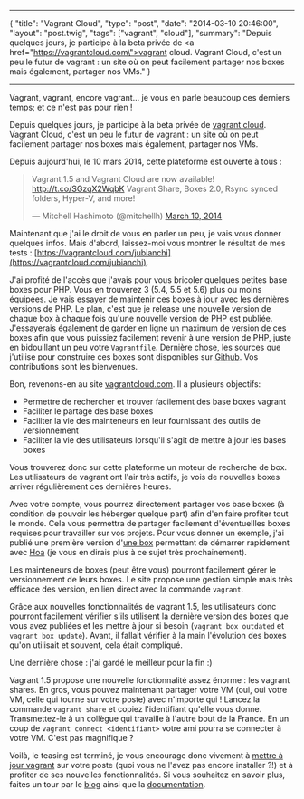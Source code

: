 ***
{
    "title": "Vagrant Cloud",
    "type": "post",
    "date": "2014-03-10 20:46:00",
    "layout": "post.twig",
    "tags": ["vagrant", "cloud"],
    "summary": "Depuis quelques jours, je participe à la beta privée de <a href=\"https://vagrantcloud.com\">vagrant cloud</a>. Vagrant Cloud, c'est un peu le futur de vagrant : un site où on peut facilement partager nos boxes mais également, partager nos VMs."
}
***

Vagrant, vagrant, encore vagrant... je vous en parle beaucoup ces derniers temps; et ce n'est pas pour rien !

Depuis quelques jours, je participe à la beta privée de [vagrant cloud](https://vagrantcloud.com). Vagrant Cloud, c'est un peu le futur de
vagrant : un site où on peut facilement partager nos boxes mais également, partager nos VMs.

Depuis aujourd'hui, le 10 mars 2014, cette plateforme est ouverte à tous :

<blockquote class="twitter-tweet" lang="en"><p>Vagrant 1.5 and Vagrant Cloud are now available! <a href="http://t.co/SGzqX2WqbK">http://t.co/SGzqX2WqbK</a> Vagrant Share, Boxes 2.0, Rsync synced folders, Hyper-V, and more!</p>&mdash; Mitchell Hashimoto (@mitchellh) <a href="https://twitter.com/mitchellh/statuses/443069185858760705">March 10, 2014</a></blockquote>
<script async src="//platform.twitter.com/widgets.js" charset="utf-8"></script>

Maintenant que j'ai le droit de vous en parler un peu, je vais vous donner quelques infos. Mais d'abord, laissez-moi vous montrer le résultat de
mes tests : [https://vagrantcloud.com/jubianchi](https://vagrantcloud.com/jubianchi).

J'ai profité de l'accès que j'avais pour vous bricoler quelques petites base boxes pour PHP. Vous en trouverez 3 (5.4, 5.5 et 5.6)
plus ou moins équipées. Je vais essayer de maintenir ces boxes à jour avec les dernières versions de PHP. Le plan, c'est que je
release une nouvelle version de chaque box à chaque fois qu'une nouvelle version de PHP est publiée. J'essayerais également de
garder en ligne un maximum de version de ces boxes afin que vous puissiez facilement revenir à une version de PHP, juste en
bidouillant un peu votre `Vagrantfile`. Dernière chose, les sources que j'utilise pour construire ces boxes sont disponibles sur
[Github](https://github.com/jubianchi/vagrant-boxes). Vos contributions sont les bienvenues.

Bon, revenons-en au site [vagrantcloud.com](https://vagrantcloud.com). Il a plusieurs objectifs:

* Permettre de rechercher et trouver facilement des base boxes vagrant
* Faciliter le partage des base boxes
* Faciliter la vie des mainteneurs en leur fournissant des outils de versionnement
* Faciliter la vie des utilisateurs lorsqu'il s'agit de mettre à jour les bases boxes

Vous trouverez donc sur cette plateforme un moteur de recherche de box. Les utilisateurs de vagrant ont l'air très actifs, je
vois de nouvelles boxes arriver régulièrement ces dernières heures.

Avec votre compte, vous pourrez directement partager vos base boxes (à condition de pouvoir les héberger quelque part) afin d'en faire
profiter tout le monde. Cela vous permettra de partager facilement d'éventuellles boxes requises pour travailler sur vos projets.
Pour vous donner un exemple, j'ai publié une première version d'[une box](https://vagrantcloud.com/jubianchi/hoaproject-php-55)
permettant de démarrer rapidement avec [Hoa](http://hoa-project.net) (je vous en dirais plus à ce sujet très prochainement).

Les mainteneurs de boxes (peut être vous) pourront facilement gérer le versionnement de leurs boxes. Le site propose une gestion
simple mais très efficace des version, en lien direct avec la commande `vagrant`.

Grâce aux nouvelles fonctionnalités de vagrant 1.5, les utilisateurs donc pourront facilement vérifier s'ils utilisent la dernière
version des boxes que vous avez publiées et les mettre à jour si besoin (`vagrant box outdated` et `vagrant box update`).
Avant, il fallait vérifier à la main l'évolution des boxes qu'on utilisait et souvent, cela était compliqué.

Une dernière chose : j'ai gardé le meilleur pour la fin :)

Vagrant 1.5 propose une nouvelle fonctionnalité assez énorme : les vagrant shares.
En gros, vous pouvez maintenant partager votre VM (oui, oui votre VM, celle qui tourne sur votre poste) avec n'importe qui !
Lancez la commande `vagrant share` et copiez l'identifiant qu'elle vous donne. Transmettez-le à un collègue qui travaille à l'autre
bout de la France. En un coup de `vagrant connect <identifiant>` votre ami pourra se connecter à votre VM. C'est pas magnifique ?

Voilà, le teasing est terminé, je vous encourage donc vivement à [mettre à jour vagrant](http://www.vagrantup.com/downloads.html) sur votre poste (quoi vous ne l'avez pas encore installer ?!)
et à profiter de ses nouvelles fonctionnalités. Si vous souhaitez en savoir plus, faites un tour par le [blog](http://www.vagrantup.com/blog.html) ainsi que la [documentation](http://docs.vagrantup.com/v2/).
